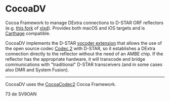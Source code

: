 # CocoaDV

Cocoa Framework to manage DExtra connections to D-STAR ORF reflectors (e.g. [this fork](https://github.com/chazapis/xlxd) of [xlxd](https://github.com/LX3JL/xlxd)). Provides both macOS and iOS targets and is [Carthage](https://github.com/Carthage/Carthage) compatible.

CocoaDV implements the D-STAR [vocoder extension](https://github.com/chazapis/pydv#d-star-vocoder-extension) that allows the use of the open source codec [Codec 2](http://www.rowetel.com/codec2.html) with D-STAR, so it establishes a DExtra connection directly to the reflector without the need of an AMBE chip. If the reflector has the appropriate hardware, it will transcode and bridge communications with "traditional" D-STAR transceivers (and in some cases also DMR and System Fusion).

---

CocoaDV uses the [CocoaCodec2](https://github.com/chazapis/CocoaCodec2) Cocoa Framework.

73 de SV9OAN
